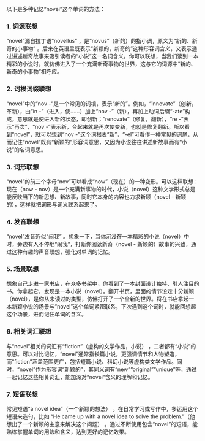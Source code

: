 以下是多种记忆“novel”这个单词的方法：

### 1. 词源联想
“novel”源自拉丁语“novellus” ，是“novus”（新的）的指小词，原义为“新的、新奇的小事物” 。后来在英语里既表示“新颖的，新奇的”这种形容词含义，又表示通过讲述新奇故事来吸引读者的“小说”这一名词含义。你可以联想，当我们读到一本精彩的小说时，就仿佛进入了一个充满新奇事物的世界，这与它的词源中“新的、新奇的小事物”相呼应。 

### 2. 词根词缀联想
“novel”中的“nov -”是一个常见的词根，表示“新的”。例如，“innovate”（创新，革新），由“in -”（进入，使……）加上“nov -”（新），再加上动词后缀“-ate”构成，意思就是使进入新的状态，即创新；“renovate”（修复，翻新），“re -”表示“再次”，“nov -”表示新，合起来就是再次使变新，也就是修复翻新。所以看到“novel”，就可以想到“nov -”这个词根表“新”，“-el”可看作一种常见的词尾，从而记住“novel”既有“新颖的”形容词意思，又因为小说往往讲述新故事而有“小说”的名词意思。 

### 3. 词形联想
“novel”的前三个字母“nov”可以看成“now”（现在）的一种变形。可以这样联想：现在（now - nov）是一个充满新事物的时代，小说（novel）这种文学形式总是能反映当下的新思想、新故事，同时它本身的内容也力求新颖（novel - 新颖的），这样就把词形与词义联系起来了。 

### 4. 发音联想
“novel”发音近似“闹我” 。想象一下，当你沉浸在一本精彩的小说（novel）中时，旁边有人不停地“闹我”，打断你阅读新奇（novel - 新颖的）故事的兴致，通过这种有趣的声音联想，强化对单词的记忆。 

### 5. 场景联想
想象自己走进一家书店，在众多书架中，你看到了一本封面设计独特、引人注目的书。你拿起它，发现是一本小说（novel）。翻开书页，里面的情节设定十分新颖（novel），是你从未读过的类型，仿佛打开了一个全新的世界。将在书店拿起一本新颖小说的场景与“novel”这个单词紧密联系，下次遇到这个词时，就能回想起这个场景，进而记住单词的含义。 

### 6. 相关词汇联想
与“novel”相关的词汇有“fiction”（虚构的文学作品，小说） ，二者都有“小说”的意思。可以对比记忆，“novel”通常指长篇小说，更强调情节和人物塑造，而“fiction”涵盖范围更广，包括短篇小说、科幻小说等虚构类文学作品。同时，“novel”作为形容词“新颖的”，其同义词有“new”“original”“unique”等，通过一起记忆这些相关词汇，能加深对“novel”含义的理解和记忆。 

### 7. 短语联想
常见短语“a novel idea”（一个新颖的想法） 。在日常学习或写作中，多运用这个短语来造句，比如 “He came up with a novel idea to solve the problem.”（他想出了一个新颖的主意来解决这个问题） 。通过不断使用包含“novel”的短语，能熟练掌握单词的用法和含义，达到更好的记忆效果。 